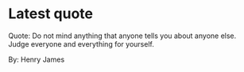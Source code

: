 # Latest quote 

Quote: Do not mind anything that anyone tells you about anyone else. Judge everyone and everything for yourself. 

By: Henry James
